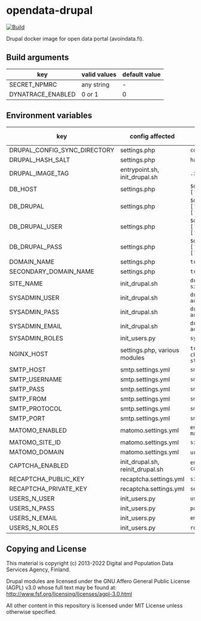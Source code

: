 # opendata-drupal
[![Build](https://github.com/vrk-kpa/opendata-drupal/actions/workflows/main.yml/badge.svg)](https://github.com/vrk-kpa/opendata-drupal/actions/workflows/main.yml)

Drupal docker image for open data portal (avoindata.fi). 

## Build arguments

| key | valid values | default value |
| --- | ------------ | ------------- |
| SECRET_NPMRC | any string | - |
| DYNATRACE_ENABLED | 0 or 1 | 0 |

## Environment variables

| key | config affected | variable affected | default value |
| --- | --------------- | ----------------- | ------------- |
| DRUPAL_CONFIG_SYNC_DIRECTORY | settings.php | `config_sync_directory` | - |
| DRUPAL_HASH_SALT | settings.php | `hash_salt` | - |
| DRUPAL_IMAGE_TAG | entrypoint.sh, init_drupal.sh | `.init-done` | - |
| DB_HOST | settings.php | `$databases['default']['default']['host']` | - |
| DB_DRUPAL | settings.php | `$databases['default']['default']['database']` | - |
| DB_DRUPAL_USER | settings.php | `$databases['default']['default']['username']` | - |
| DB_DRUPAL_PASS | settings.php | `$databases['default']['default']['password']` | - |
| DOMAIN_NAME | settings.php | `trusted_host_patterns` | - |
| SECONDARY_DOMAIN_NAME | settings.php | `trusted_host_patterns` | - |
| SITE_NAME | init_drupal.sh | `drush site:install --site-name` | - |
| SYSADMIN_USER | init_drupal.sh | `drush site:install --account-name` | - |
| SYSADMIN_PASS | init_drupal.sh | `drush site:install --account-pass` | - |
| SYSADMIN_EMAIL | init_drupal.sh | `drush site:install --account-mail` | - |
| SYSADMIN_ROLES | init_users.py | `sysadmin_roles` | - |
| NGINX_HOST | settings.php, various modules | `trusted_host_patterns`, `ckan api connection strings` | - |
| SMTP_HOST | smtp.settings.yml | `smtp_host` | - |
| SMTP_USERNAME | smtp.settings.yml | `smtp_username` | - |
| SMTP_PASS | smtp.settings.yml | `smtp_password` | - |
| SMTP_FROM | smtp.settings.yml | `smtp_from` | - |
| SMTP_PROTOCOL | smtp.settings.yml | `smtp_protocol` | - |
| SMTP_PORT | smtp.settings.yml | `smtp_port` | - |
| MATOMO_ENABLED | matomo.settings.yml | `enables or disables matomo` | - |
| MATOMO_SITE_ID | matomo.settings.yml | `site_id` | - |
| MATOMO_DOMAIN | matomo.settings.yml | `url_http`, `url_https` | - |
| CAPTCHA_ENABLED | init_drupal.sh, reinit_drupal.sh | `enables or disables captcha` | - |
| RECAPTCHA_PUBLIC_KEY | recaptcha.settings.yml | `site_key` | - |
| RECAPTCHA_PRIVATE_KEY | recaptcha.settings.yml | `secret_key` | - |
| USERS_N_USER | init_users.py | `username` | - |
| USERS_N_PASS | init_users.py | `password` | - |
| USERS_N_EMAIL | init_users.py | `email` | - |
| USERS_N_ROLES | init_users.py | `roles` | - |

## Copying and License

This material is copyright (c) 2013-2022 Digital and Population Data Services Agency, Finland.

Drupal modules are licensed under the GNU Affero General Public License (AGPL) v3.0
whose full text may be found at: http://www.fsf.org/licensing/licenses/agpl-3.0.html

All other content in this repository is licensed under MIT License unless otherwise specified.
